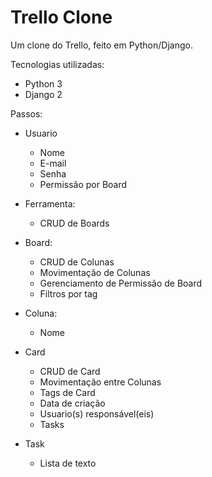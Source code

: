 
# Trello Clone

Um clone do Trello, feito em Python/Django.

Tecnologias utilizadas:

- Python 3
- Django 2

Passos:
- Usuario
  - Nome
  - E-mail
  - Senha 
  - Permissão por Board

- Ferramenta:
  - CRUD de Boards

- Board:
  - CRUD de Colunas
  - Movimentação de Colunas
  - Gerenciamento de Permissão de Board
  - Filtros por tag

- Coluna:
  - Nome

- Card
  - CRUD de Card
  - Movimentação entre Colunas
  - Tags de Card
  - Data de criação
  - Usuario(s) responsável(eis)
  - Tasks

- Task
  - Lista de texto

